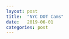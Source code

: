 ```yaml
---
layout: post
title:  "NYC DOT Cams"
date:   2019-06-01
categories: post
---
```



<div id="nycdot" style="position:relative;" >
</div>

<script src="https://d3js.org/d3.v5.min.js"></script>
<script src="/sketches/nyc_dot/nyc_dot.js"></script>
